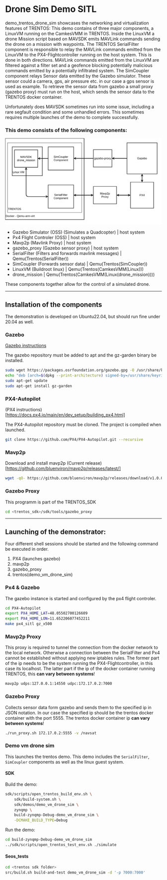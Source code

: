 # Drone Sim Demo SITL
demo_trentos_drone_sim showcases the networking and virtualization features of TRENTOS:
This demo contains of three major components, a LinuxVM running on the CamkesVMM in TRENTOS.
Inside the LinuxVM a drone Mission script based on MAVSDK emits MAVLink commands sending the drone on a mission with waypoints.
The TRENTOS SerialFilter component is responsible to relay the MAVLink commands emitted from the LinuxVM to the PX4-Flightcontroller running on the host system.
This is done in both directions. MAVLink commands emitted from the LinuxVM are filtered against a filter set and a geofence blocking potentially malicious commands emitted by a potentially infiltrated system.
The SimCoupler component relays Sensor data emitted by the Gazebo simulator. These sensor could a camera, gps, air pressure etc. in our case a gps sensor is used as example. To retrieve the sensor data from gazebo a small proxy (gazebo proxy) must run on the host, which sends the sensor data to the TRENTOS docker container.

Unfortunately does MAVSDK sometimes run into some issue, including a rare segfault condition and some unhandled errors. This sometimes requires multiple launches of the demo to complete successfully.


### This demo consists of the following components:

![Setup](doc/Drone_Project_Setup.png)

- Gazebo Simulator (OSS) (Simulates a Quadcopter)       | host system
- Px4 Flight Controler (OSS)                            | host system
- Mavp2p (Mavlink Proxy)                                | host system
- gazebo_proxy (Gazebo sensor proxy)                    | host system
- SerialFilter (Filters and forwards mavlink messages)  | Qemu(Trentos(SerialFilter))
- SimCoupler (Forwards sensor data)                     | Qemu(Trentos(SimCoupler))
- LinuxVM (Buildroot linux)                             | Qemu(Trentos(CamkesVMM(Linux)))
- drone_mission                                         | Qemu(Trentos(CamkesVMM(Linux(drone_mission))))

These components together allow for the control of a simulated drone. 

---

## Installation of the components
The demonstration is developed on Ubuntu22.04, but should run fine under 20.04 as well.

### Gazebo
[Gazebo instructions](https://docs.px4.io/main/en/sim_gazebo_gz/)

The gazebo repository must be added to apt and the gz-garden binary be installed.

```sh
sudo wget https://packages.osrfoundation.org/gazebo.gpg -O /usr/share/keyrings/pkgs-osrf-archive-keyring.gpg
echo "deb [arch=$(dpkg --print-architecture) signed-by=/usr/share/keyrings/pkgs-osrf-archive-keyring.gpg] http://packages.osrfoundation.org/gazebo/ubuntu-stable $(lsb_release -cs) main" | sudo tee /etc/apt/sources.list.d/gazebo-stable.list > /dev/null
sudo apt-get update
sudo apt-get install gz-garden
```

### PX4-Autopilot
(PX4 instructions)[https://docs.px4.io/main/en/dev_setup/building_px4.html]

The PX4-Autopilot repository must be cloned. The project is compiled when launched.

```sh
git clone https://github.com/PX4/PX4-Autopilot.git --recursive
```

### Mavp2p
Download and install mavp2p
(Current release)[https://github.com/bluenviron/mavp2p/releases/latest/]

```sh
wget -qO- https://github.com/bluenviron/mavp2p/releases/download/v1.0.0/mavp2p_v1.0.0_linux_amd64.tar.gz | sudo tar -xz -C /usr/local/bin
```

### Gazebo Proxy
This programm is part of the TRENTOS_SDK

```sh
cd <trentos_sdk>/sdk/tools/gazebo_proxy
```

---

## Launching of the demonstrator:
Four different shell sessions should be started and the following command be executed in order.

1. PX4 (launches gazebo)
2. mavp2p
3. gazebo_proxy
4. trentos(demo_vm_drone_sim)


### Px4 & Gazebo
The gazebo instance is started and configured by the px4 flight controler.

```sh
cd PX4-Autopilot
export PX4_HOME_LAT=48.05502700126609
export PX4_HOME_LON=11.652206077452211
make px4_sitl gz_x500
```

### Mavp2p Proxy
This proxy is required to tunnel the connection from the docker network to the local network.
Otherwise a connection between the SerialFilter and Px4 cannot be established without applying new iptables rules.
The former part of the ip needs to be the system running the PX4-Flightcontroller, in this case its localhost.
The latter part if the ip of the docker container running TRENTOS, this **can vary between systems**!

```sh
mavp2p udps:127.0.0.1:14550 udpc:172.17.0.2:7000
```

### Gazebo Proxy
Collects sensor data form gazebo and sends them to the specified ip in JSON notation.
In our case the specified ip should be the trentos docker container with the port 5555.
The trentos docker container ip **can vary between systems**!

```sh
./run_proxy.sh 172.17.0.2:5555 -v /navsat
```

### Demo vm drone sim
This launches the trentos demo. This demo includes the `SerialFilter`, `SimCoupler` components as well as the linux guest system.


#### SDK
Build the demo:
```sh
sdk/scripts/open_trentos_build_env.sh \
    sdk/build-system.sh \
    sdk/demos/demo_vm_drone_sim \
    zynqmp \
    build-zynqmp-Debug-demo_vm_drone_sim \
    -DCMAKE_BUILD_TYPE=Debug
```

Run the demo:
```sh
cd build-zynqmp-Debug-demo_vm_drone_sim
../sdk/scripts/open_trentos_test_env.sh ./simulate
```

#### Seos_tests
```sh
cd <trentos sdk folder>
src/build.sh build-and-test demo_vm_drone_sim -d '-p 7000:7000'
```